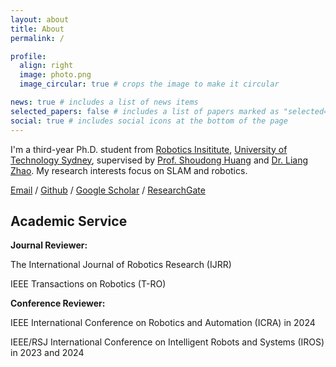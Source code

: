```yaml
---
layout: about
title: About
permalink: /

profile:
  align: right
  image: photo.png
  image_circular: true # crops the image to make it circular

news: true # includes a list of news items
selected_papers: false # includes a list of papers marked as "selected={true}"
social: true # includes social icons at the bottom of the page
---
```


I'm a third-year Ph.D. student from [Robotics Insititute](https://www.uts.edu.au/research/robotics-institute), [University of Technology Sydney](https://www.uts.edu.au/), supervised by [Prof. Shoudong Huang](https://profiles.uts.edu.au/Shoudong.Huang/) and [Dr. Liang Zhao](https://profiles.uts.edu.au/Liang.Zhao/). My research interests focus on SLAM and robotics. 

[Email](mailto:Yingyu.Wang-1@student.uts.edu.au) / [Github](https://github.com/WANGYINGYU?tab=projects) / [Google Scholar](https://scholar.google.com/citations?user=LgeJ4P0AAAAJ&hl=en&authuser=1) / [ResearchGate](https://www.researchgate.net/profile/Yingyu-Wang-9)  

<h2>Academic Service</h2>

<b>Journal Reviewer:</b>

The International Journal of Robotics Research (IJRR) 

IEEE Transactions on Robotics (T-RO)  

<b>Conference Reviewer:</b>

IEEE International Conference on Robotics and Automation (ICRA) in 2024 

IEEE/RSJ International Conference on Intelligent Robots and Systems (IROS) in 2023 and 2024
